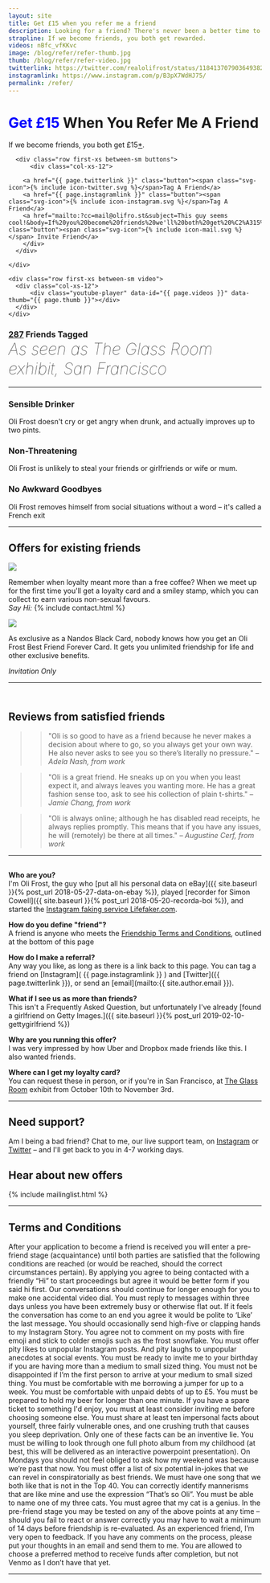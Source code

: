 ```yaml
---
layout: site
title: Get £15 when you refer me a friend
description: Looking for a friend? There's never been a better time to choose Oli Frost.
strapline: If we become friends, you both get rewarded.
videos: nBfc_vfKKvc
image: /blog/refer/refer-thumb.jpg
thumb: /blog/refer/refer-video.jpg
twitterlink: https://twitter.com/realolifrost/status/1184137079036493824
instagramlink: https://www.instagram.com/p/B3pX7WdHJ75/
permalink: /refer/
---
```



<div class="hero">


  <div class="row first-xs between-sm ">
    <div class="col-xs-12">
      <h1 class="headline"><span style="color:blue">Get £15</span> When You <span class="nobreak">Refer Me</span> A Friend</h1>
      <p class="center">If we become friends, <span class="nobreak">you both get £15<a href="#faq">*</a></span>.</p>

      <div class="row first-xs between-sm buttons">
          <div class="col-xs-12">

        <a href="{{ page.twitterlink }}" class="button"><span class="svg-icon">{% include icon-twitter.svg %}</span>Tag A Friend</a>
        <a href="{{ page.instagramlink }}" class="button"><span class="svg-icon">{% include icon-instagram.svg %}</span>Tag A Friend</a>
        <a href="mailto:?cc=mail@olifro.st&subject=This guy seems cool!&body=If%20you%20become%20friends%20we'll%20both%20get%20%C2%A315%20https%3A//olifro.st/refer" class="button"><span class="svg-icon">{% include icon-mail.svg %}</span> Invite Friend</a>
        </div>
      </div>

    </div>

  </div>

    <div class="row first-xs between-sm video">
      <div class="col-xs-12">
          <div class="youtube-player" data-id="{{ page.videos }}" data-thumb="{{ page.thumb }}"></div>
      </div>
    </div>



  </div>  

<div>

<h3 id="counter"><i class="fas fa-user-tag"></i> <span style="color:blue"><a href="{{ page.instagramlink }}">287</a></span> Friends Tagged <span style="font-weight: 100;"><br><em style="font-size: 2rem;">As seen as The Glass Room exhibit, San Francisco</em></span></h3>
</div>

---

<div class="row first-xs between-sm">
    <div class="col-xs-12 col-sm-4" markdown="1">


### <i class="fas fa-beer"></i>  Sensible Drinker
Oli Frost doesn't cry or get angry when drunk, and actually improves up to two pints.


  </div>

  <div class="col-xs-12 col-sm-4" markdown="1">

### <i class="far fa-smile"></i>  Non-Threatening
Oli Frost is unlikely to steal your friends or girlfriends or wife or mum.

  </div>

  <div class="col-xs-12 col-sm-4" markdown="1">

### <i class="fas fa-running"></i>  No Awkward Goodbyes

Oli Frost removes himself from social situations without a word – it's called a French exit

  </div>

</div>

---

<h2>Offers for <span class="nobreak">existing friends</span></h2>

<div class="row first-xs between-sm offers">
    <div class="col-xs-12 col-sm-6">

<img src="../blog/refer/loyalty.jpg">

<p>Remember when loyalty meant more than a free coffee? When we meet up for the first time you'll get a loyalty card and a smiley stamp, which you can collect to earn various non-sexual favours.<br>
<em>Say Hi:</em> {% include contact.html %}

</p>

<p></p>

</div>

<div class="col-xs-12 col-sm-6" >

<img src="../blog/refer/forever.jpg">

<p>As exclusive as a Nandos Black Card, nobody knows how you get an Oli Frost Best Friend Forever Card. It gets you unlimited friendship for life and other exclusive benefits. <br></p>
<p><em>Invitation Only</em></p>



</div>

</div>

---


## <i class="fas fa-users"></i><br>Reviews from satisfied friends

<div class="row first-xs between-sm ">
    <div class="col-xs-12 col-sm-4" markdown="1">


>> "Oli is so good to have as a friend because he never makes a decision about where to go, so you always get your own way. He also never asks to see you so there’s literally no pressure."
>> <cite>– Adela Nash, from work</cite>

  </div>
    <div class="col-xs-12 col-sm-4" markdown="1">


>> "Oli is a great friend. He sneaks up on you when you least expect it, and always leaves you wanting more. He has a great fashion sense too, ask to see his collection of plain t-shirts."
>> <cite>– Jamie Chang, from work</cite>

  </div>
    <div class="col-xs-12 col-sm-4" markdown="1">

>> "Oli is always online; although he has disabled read receipts, he always replies promptly. This means that if you have any issues, he will (remotely) be there at all times."
>> <cite>– Augustine Cerf, from work</cite>

  </div>
</div>


---

<h2 id="faq"></h2>


<div class="row first-xs between-sm">

  <div class="col-xs-12 col-sm-6" markdown="1">


**Who are you?**  
I'm Oli Frost, the guy who [put all his personal data on eBay]({{ site.baseurl }}{% post_url 2018-05-27-data-on-ebay %}), played [recorder for Simon Cowell]({{ site.baseurl }}{% post_url 2018-05-20-recorda-boi %}), and started the [Instagram faking service Lifefaker.com](http://lifefaker.com).

  </div>

  <div class="col-xs-12 col-sm-6" markdown="1">

  **How do you define "friend"?**  
  A friend is anyone who meets the [Friendship Terms and Conditions](#terms-and-conditions), outlined at the bottom of this page

  </div>

<div class="col-xs-12 col-sm-6" markdown="1">

**How do I make a referral?**  
Any way you like, as long as there is a link back to this page. You can tag a friend on [Instagram]( {{ page.instagramlink }} ) and [Twitter]({{ page.twitterlink }}), or send an [email](mailto:{{ site.author.email }}).
</div>

<div class="col-xs-12 col-sm-6" markdown="1">

**What if I see us as more than friends?**  
This isn't a Frequently Asked Question, but unfortunately I've already [found a girlfriend on Getty Images.]({{ site.baseurl }}{% post_url 2019-02-10-gettygirlfriend %})

</div>

<div class="col-xs-12 col-sm-6" markdown="1">

**Why are you running this offer?**  
I was very impressed by how Uber and Dropbox made friends like this. I also wanted friends.

</div>

<div class="col-xs-12 col-sm-6" markdown="1">

**Where can I get my loyalty card?**  
You can request these in person, or if you're in San Francisco, at [The Glass Room](https://theglassroom.org/san-francisco) exhibit from October 10th to November 3rd.

</div>

</div>

---

<div class="row center-xs">
  <div class="col-xs-12 col-sm-6" >
      <h2><i class="far fa-life-ring"></i> Need support?</h2>
      <p>Am I being a bad friend? Chat to me, our live support team, on <a href="https://instagram.com/{{ site.author.instagram }}">Instagram</a> or <a href="https://twitter.com/{{ site.author.twitter }}">Twitter</a> – and I'll get back to you in 4-7 working days.</p>

  </div>
  <div class="col-xs-12 col-sm-6">
      <h2><i class="fas fa-envelope-open"></i> Hear about <span class="nobreak">new offers</span></h2>
      {% include mailinglist.html %}
  </div>
</div>

---

## Terms and Conditions

<span class="terms">After your application to become a friend is received you will enter a pre-friend stage (acquaintance) until both parties are satisfied that the following conditions are reached (or would be reached, should the correct circumstances pertain). By applying you agree to being contacted with a friendly “Hi” to start proceedings but agree it would be better form if you said hi first. Our conversations should continue for longer enough for you to make one accidental video dial. You must reply to messages within three days unless you have been extremely busy or otherwise flat out. If it feels the conversation has come to an end you agree it would be polite to ‘Like’ the last message. You should occasionally send high-five or clapping hands to my Instagram Story. You agree not to comment on my posts with fire emoji and stick to colder emojis such as the frost snowflake. You must offer pity likes to unpopular Instagram posts. And pity laughs to unpopular anecdotes at social events. You must be ready to invite me to your birthday if you are having more than a medium to small sized thing. You must not be disappointed if I’m the first person to arrive at your medium to small sized thing. You must be comfortable with me borrowing a jumper for up to a week. You must be comfortable with unpaid debts of up to £5. You must be prepared to hold my beer for longer than one minute. If you have a spare ticket to something I'd enjoy, you must at least consider inviting me before choosing someone else. You must share at least ten impersonal facts about yourself, three fairly vulnerable ones, and one crushing truth that causes you sleep deprivation. Only one of these facts can be an inventive lie. You must be willing to look through one full photo album from my childhood (at best, this will be delivered as an interactive powerpoint presentation). On Mondays you should not feel obliged to ask how my weekend was because we’re past that now. You must offer a list of six potential in-jokes that we can revel in conspiratorially as best friends. We must have one song that we both like that is not in the Top 40. You can correctly identify mannerisms that are like mine and use the expression “That’s so Oli”. You must be able to name one of my three cats. You must agree that my cat is a genius. In the pre-friend stage you may be tested on any of the above points at any time – should you fail to react or answer correctly you may have to wait a minimum of 14 days before friendship is re-evaluated. As an experienced friend, I’m very open to feedback. If you have any comments on the process, please put your thoughts in an email and send them to me. You are allowed to choose a preferred method to receive funds after completion, but not Venmo as I don’t have that yet.</span>

---
